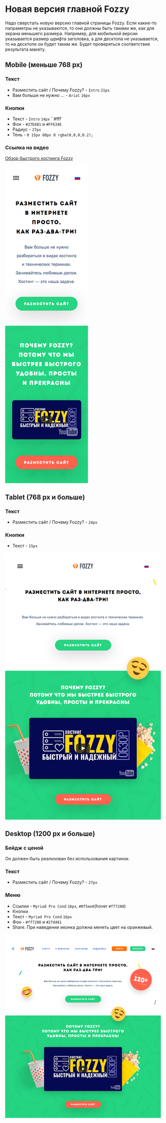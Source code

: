 # Новая версия главной Fozzy
Надо сверстать новую версию главной страницы Fozzy.
Если какие-то папраметры не указываются, то они должны быть такими же, как для экрана меньшего размера. Например, для мобильной версии указывается размер шрифта заголовка, а для десктопа не указывается, то на десктопе он будет таким же.
Будет проверяться соответствие результата макету.

## Mobile (меньше 768 px)
### Текст
* Разместить сайт / Почему Fozzy? - `Intro` `21px`
* Вам больше не нужно ... - `Arial` `16px`
### Кнопки
* Текст - `Intro` `14px` ``#fff`
* Фон - `#27D481` и `#FF634E`
* Радиус - `27px`
* Тень - `0 15px 68px 0 rgba(0,0,0,0.2);`

### Ссылка на видео
[Обзор быстрого хостинга Fozzy ](https://www.youtube.com/watch?v=1JHvRJ5tSLg)

![Mobile](mobile.png)

## Tablet (768 px и больше)

### Текст
* Разместить сайт / Почему Fozzy? - `24px`

### Кнопки
* Текст - `15px`

![Tablet](tablet.png)

## Desktop  (1200 px и больше)

### Бейдж с ценой
Он должен быть реализован без использования картинок.

### Текст
* Разместить сайт / Почему Fozzy? - `27px`

### Меню
* Ссылки - `Myriad Pro Cond` `16px`, `#0f5ee0`(hover `#ff7200`)
* Кнопки
 * Текст - `Myriad Pro Cond` `16px`
 * Фон - `#ff7200` и `#27d481`
* Share. При наведении иконка должна менять цвет на оранжевый.

![Desktop](desktop.png)
